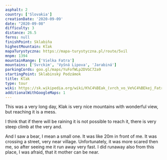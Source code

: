 ```yaml
---
asphalt: 2
country: ['Slovakia']
creationDate: '2020-09-09'
date: "2020-09-08"
difficulty: 3
distance: 26.5
ferns: null
finishPoint: Sklabiňa
highestMountain: Kľak
mapaTurystyczna: https://mapa-turystyczna.pl/route/5vil
mnpm: 1394
mountainRange: ['Vielka Fatra']
mountains: ['Svrckim', 'Vyšná Lipova', 'Jarabiná']
parkingCords: goo.gl/maps/YuFofWLp2DVGC72a9
startingPoint: Sklabinský Podzámok
title: Kľak
type: tour
wiki: https://sk.wikipedia.org/wiki/K%C4%BEak_(vrch_vo_Ve%C4%BEkej_Fatre)
additionalWithGoogleMaps: 1
---
```


This was a very long day, Klak is very nice mountains with wonderful view, but reaching it is a mess.

I think that if there will be raining it is not possible to reach it, there is very steep climb at the very and.

And I saw a bear, I mean a small one. It was like 20m in front of me. It was crossing a street, very near village. Unfortunately, it was more scared then me, so after seeing me it run away very fast. I did runaway also from this place, I was afraid, that it mother can be near.
